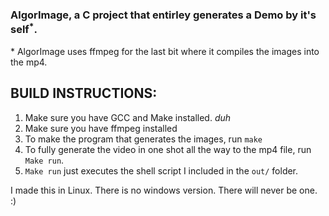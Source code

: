 ### AlgorImage, a C project that entirley generates a Demo by it's self<sup>\*</sup>.

\* AlgorImage uses ffmpeg for the last bit where it compiles the images into the mp4.

## BUILD INSTRUCTIONS:
1. Make sure you have GCC and Make installed. *duh*
2. Make sure you have ffmpeg installed
3. To make the program that generates the images, run `make`
4. To fully generate the video in one shot all the way to the mp4 file, run `Make run`.
5. `Make run` just executes the shell script I included in the `out/` folder.

I made this in Linux. There is no windows version. There will never be one. :)
